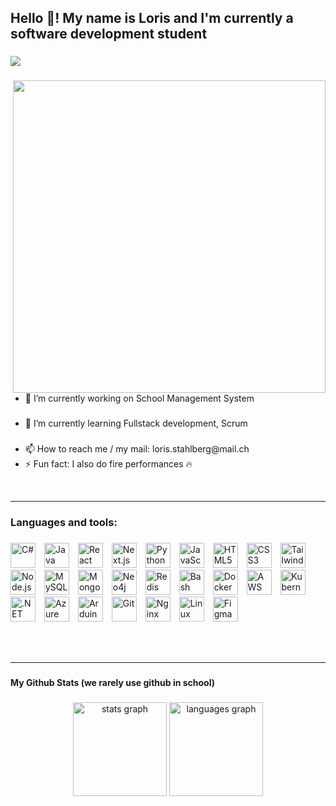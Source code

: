 <h2 align="left">Hello 👋! My name is Loris and I'm currently a software development student</h2>

###

<div align="left">
  <img src="https://visitor-badge.laobi.icu/badge?page_id=lorisjon.lorisjon&left_color=black&right_color=forestgreen&left_text=Profile%20vistors"  />
</div>

###
<img src="https://user-images.githubusercontent.com/74038190/212748842-9fcbad5b-6173-4175-8a61-521f3dbb7514.gif" align="right" width="500" />

<ul>

  ###

  
  <li>🔭 I’m currently working on School Management System</li>

  ###

  
  <li>🌱 I’m currently learning Fullstack development, Scrum</li>

  ###

  
  <li>📫 How to reach me / my mail: loris.stahlberg@mail.ch</li>
  <li>⚡ Fun fact: I also do fire performances 🔥</li>
</ul>




<br clear="all" />


---

###

<h3 align="left">Languages and tools:</h3>

###

<p align="left">
  <img src="https://cdn.jsdelivr.net/gh/devicons/devicon/icons/csharp/csharp-original.svg" style="height:40px; margin-right:10px;" alt="C#" />
  <img src="https://cdn.jsdelivr.net/gh/devicons/devicon/icons/java/java-original.svg" style="height:40px; margin-right:10px;" alt="Java" />
  <img src="https://cdn.jsdelivr.net/gh/devicons/devicon/icons/react/react-original.svg" style="height:40px; margin-right:10px;" alt="React" />
  <img src="https://cdn.jsdelivr.net/gh/devicons/devicon/icons/nextjs/nextjs-original.svg" style="height:40px; margin-right:10px;" alt="Next.js" />
  <img src="https://cdn.jsdelivr.net/gh/devicons/devicon/icons/python/python-original.svg" style="height:40px; margin-right:10px;" alt="Python" />
  <img src="https://cdn.jsdelivr.net/gh/devicons/devicon/icons/javascript/javascript-original.svg" style="height:40px; margin-right:10px;" alt="JavaScript" />
  <img src="https://cdn.jsdelivr.net/gh/devicons/devicon/icons/html5/html5-original.svg" style="height:40px; margin-right:10px;" alt="HTML5" />
  <img src="https://cdn.jsdelivr.net/gh/devicons/devicon/icons/css3/css3-original.svg" style="height:40px; margin-right:10px;" alt="CSS3" />
  <img src="https://cdn.jsdelivr.net/gh/devicons/devicon/icons/tailwindcss/tailwindcss-original-wordmark.svg" style="height:40px; margin-right:10px;" alt="TailwindCSS" />
  <img src="https://cdn.jsdelivr.net/gh/devicons/devicon/icons/nodejs/nodejs-original.svg" style="height:40px; margin-right:10px;" alt="Node.js" />
  <img src="https://cdn.jsdelivr.net/gh/devicons/devicon/icons/mysql/mysql-original.svg" style="height:40px; margin-right:10px;" alt="MySQL" />
  <img src="https://cdn.jsdelivr.net/gh/devicons/devicon/icons/mongodb/mongodb-original.svg" style="height:40px; margin-right:10px;" alt="MongoDB" />
  <img src="https://cdn.jsdelivr.net/gh/devicons/devicon/icons/neo4j/neo4j-original.svg" style="height:40px; margin-right:10px;" alt="Neo4j" />
  <img src="https://cdn.jsdelivr.net/gh/devicons/devicon/icons/redis/redis-original.svg" style="height:40px; margin-right:10px;" alt="Redis" />
  <img src="https://cdn.jsdelivr.net/gh/devicons/devicon/icons/bash/bash-original.svg" style="height:40px; margin-right:10px;" alt="Bash" />
  <img src="https://cdn.jsdelivr.net/gh/devicons/devicon/icons/docker/docker-original.svg" style="height:40px; margin-right:10px;" alt="Docker" />
  <img src="https://cdn.jsdelivr.net/gh/devicons/devicon/icons/amazonwebservices/amazonwebservices-line-wordmark.svg" style="height:40px; margin-right:10px;" alt="AWS" />
  <img src="https://cdn.jsdelivr.net/gh/devicons/devicon/icons/kubernetes/kubernetes-plain.svg" style="height:40px; margin-right:10px;" alt="Kubernetes" />
  <img src="https://cdn.jsdelivr.net/gh/devicons/devicon/icons/dotnetcore/dotnetcore-original.svg" style="height:40px; margin-right:10px;" alt=".NET Core" />
  <img src="https://cdn.jsdelivr.net/gh/devicons/devicon/icons/azure/azure-original.svg" style="height:40px; margin-right:10px;" alt="Azure" />
  <img src="https://cdn.jsdelivr.net/gh/devicons/devicon/icons/arduino/arduino-original.svg" style="height:40px; margin-right:10px;" alt="Arduino" />
  <img src="https://cdn.jsdelivr.net/gh/devicons/devicon/icons/git/git-original.svg" style="height:40px; margin-right:10px;" alt="Git" />
  <img src="https://cdn.jsdelivr.net/gh/devicons/devicon/icons/nginx/nginx-original.svg" style="height:40px; margin-right:10px;" alt="Nginx" />
  <img src="https://cdn.jsdelivr.net/gh/devicons/devicon/icons/linux/linux-original.svg" style="height:40px; margin-right:10px;" alt="Linux" />
  <img src="https://cdn.jsdelivr.net/gh/devicons/devicon/icons/figma/figma-original.svg" style="height:40px; margin-right:10px;" alt="Figma" />
</p>



<br>
<br>

---

###

<h4 align="left">My Github Stats (we rarely use github in school)</h4>

###

<div align="center">
  <img src="https://github-readme-stats.vercel.app/api?username=lorisjon&hide_title=false&hide_rank=false&show_icons=true&include_all_commits=true&count_private=true&disable_animations=false&theme=dracula&locale=en&hide_border=false&order=1" height="150" alt="stats graph"  />
  <img src="https://github-readme-stats.vercel.app/api/top-langs?username=lorisjon&locale=en&hide_title=false&layout=compact&card_width=320&langs_count=5&theme=dracula&hide_border=false&order=2" height="150" alt="languages graph"  />
</div>

###
